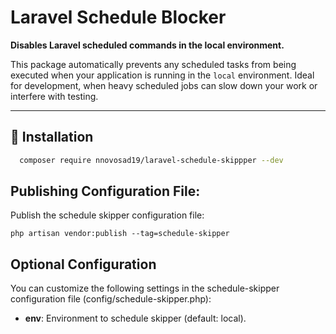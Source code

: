 # Laravel Schedule Blocker

**Disables Laravel scheduled commands in the local environment.**

This package automatically prevents any scheduled tasks from being executed when your application is running in the `local` environment. Ideal for development, when heavy scheduled jobs can slow down your work or interfere with testing.

---

## 🚀 Installation

```bash
  composer require nnovosad19/laravel-schedule-skippper --dev
```

## Publishing Configuration File:
Publish the schedule skipper configuration file:

```php artisan vendor:publish --tag=schedule-skipper```

## Optional Configuration
You can customize the following settings in the schedule-skipper configuration file (config/schedule-skipper.php):

- **env**: Environment to schedule skipper (default: local).
